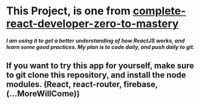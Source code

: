 # This Project, is one from [complete-react-developer-zero-to-mastery](https://www.udemy.com/course/complete-react-developer-zero-to-mastery/learn/lecture/30962166?start=150#overview)

##### I am using it to get a better understanding of how ReactJS works, and learn some good practices. My plan is to code daily, and push daily to git.

## If you want to try this app for yourself, make sure to git clone this repository, and install the node modules. (React, react-router, firebase, (...MoreWillCome))
